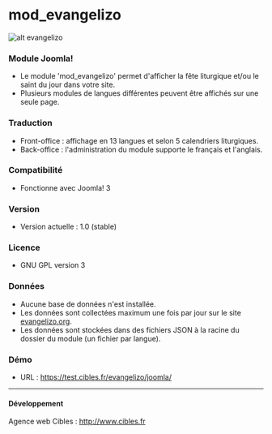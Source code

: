 # mod_evangelizo

![alt evangelizo](https://fr.peripsum.org/assets/img/ic_menu_logo.png)

### Module Joomla!

* Le module 'mod_evangelizo' permet d'afficher la fête liturgique et/ou le saint du jour dans votre site.
* Plusieurs modules de langues différentes peuvent être affichés sur une seule page.

### Traduction

* Front-office : affichage en 13 langues et selon 5 calendriers liturgiques.
* Back-office : l'administration du module supporte le français et l'anglais.

### Compatibilité

* Fonctionne avec Joomla! 3

### Version

* Version actuelle : 1.0 (stable)

### Licence

* GNU GPL version 3

### Données

 * Aucune base de données n'est installée.
 * Les données sont collectées maximum une fois par jour sur le site [evangelizo.org](https://www.evangelizo.org).
 * Les données sont stockées dans des fichiers JSON à la racine du dossier du module (un fichier par langue).

### Démo

* URL : https://test.cibles.fr/evangelizo/joomla/

---

#### Développement

Agence web Cibles : http://www.cibles.fr
